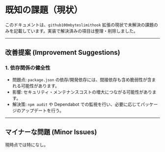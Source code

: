 # 既知の課題（現状）

このドキュメントは、`github100mbyteslimithook` 拡張の現状で未解決の課題のみを記載しています。実装で解決済みの項目は整理・削除しました。

---

## 改善提案 (Improvement Suggestions)

### 1. 依存関係の健全性

- 問題点: `package.json` の依存/開発依存には、間接依存も含め脆弱性が含まれる可能性があります。
- 影響: セキュリティ・メンテナンスコストの増大につながる可能性があります。
- 解決策: `npm audit` や Dependabot での監視を行い、必要に応じてパッケージのアップデートを行う。

---

## マイナーな問題 (Minor Issues)

現時点では特になし。
